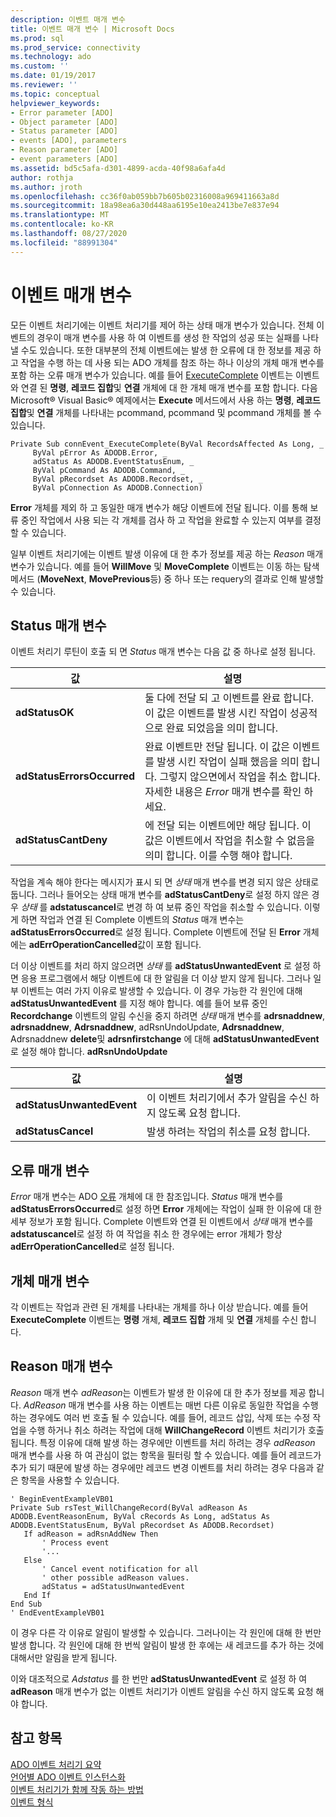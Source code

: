 ```yaml
---
description: 이벤트 매개 변수
title: 이벤트 매개 변수 | Microsoft Docs
ms.prod: sql
ms.prod_service: connectivity
ms.technology: ado
ms.custom: ''
ms.date: 01/19/2017
ms.reviewer: ''
ms.topic: conceptual
helpviewer_keywords:
- Error parameter [ADO]
- Object parameter [ADO]
- Status parameter [ADO]
- events [ADO], parameters
- Reason parameter [ADO]
- event parameters [ADO]
ms.assetid: bd5c5afa-d301-4899-acda-40f98a6afa4d
author: rothja
ms.author: jroth
ms.openlocfilehash: cc36f0ab059bb7b605b02316008a969411663a8d
ms.sourcegitcommit: 18a98ea6a30d448aa6195e10ea2413be7e837e94
ms.translationtype: MT
ms.contentlocale: ko-KR
ms.lasthandoff: 08/27/2020
ms.locfileid: "88991304"
---
```

# <a name="event-parameters"></a>이벤트 매개 변수
모든 이벤트 처리기에는 이벤트 처리기를 제어 하는 상태 매개 변수가 있습니다. 전체 이벤트의 경우이 매개 변수를 사용 하 여 이벤트를 생성 한 작업의 성공 또는 실패를 나타낼 수도 있습니다. 또한 대부분의 전체 이벤트에는 발생 한 오류에 대 한 정보를 제공 하 고 작업을 수행 하는 데 사용 되는 ADO 개체를 참조 하는 하나 이상의 개체 매개 변수를 포함 하는 오류 매개 변수가 있습니다. 예를 들어 [ExecuteComplete](../../reference/ado-api/executecomplete-event-ado.md) 이벤트는 이벤트와 연결 된 **명령**, **레코드 집합**및 **연결** 개체에 대 한 개체 매개 변수를 포함 합니다. 다음 Microsoft® Visual Basic® 예제에서는 **Execute** 메서드에서 사용 하는 **명령**, **레코드 집합**및 **연결** 개체를 나타내는 pcommand, pcommand 및 pcommand 개체를 볼 수 있습니다.  
  
```  
Private Sub connEvent_ExecuteComplete(ByVal RecordsAffected As Long, _  
     ByVal pError As ADODB.Error, _  
     adStatus As ADODB.EventStatusEnum, _  
     ByVal pCommand As ADODB.Command, _  
     ByVal pRecordset As ADODB.Recordset, _  
     ByVal pConnection As ADODB.Connection)  
```  
  
 **Error** 개체를 제외 하 고 동일한 매개 변수가 해당 이벤트에 전달 됩니다. 이를 통해 보류 중인 작업에서 사용 되는 각 개체를 검사 하 고 작업을 완료할 수 있는지 여부를 결정할 수 있습니다.  
  
 일부 이벤트 처리기에는 이벤트 발생 이유에 대 한 추가 정보를 제공 하는 *Reason* 매개 변수가 있습니다. 예를 들어 **WillMove** 및 **MoveComplete** 이벤트는 이동 하는 탐색 메서드 (**MoveNext**, **MovePrevious**등) 중 하나 또는 requery의 결과로 인해 발생할 수 있습니다.  
  
## <a name="status-parameter"></a>Status 매개 변수  
 이벤트 처리기 루틴이 호출 되 면 *Status* 매개 변수는 다음 값 중 하나로 설정 됩니다.  
  
|값|설명|  
|-----------|-----------------|  
|**adStatusOK**|둘 다에 전달 되 고 이벤트를 완료 합니다. 이 값은 이벤트를 발생 시킨 작업이 성공적으로 완료 되었음을 의미 합니다.|  
|**adStatusErrorsOccurred**|완료 이벤트만 전달 됩니다. 이 값은 이벤트를 발생 시킨 작업이 실패 했음을 의미 합니다. 그렇지 않으면에서 작업을 취소 합니다. 자세한 내용은 *Error* 매개 변수를 확인 하세요.|  
|**adStatusCantDeny**|에 전달 되는 이벤트에만 해당 됩니다. 이 값은 이벤트에서 작업을 취소할 수 없음을 의미 합니다. 이를 수행 해야 합니다.|  
  
 작업을 계속 해야 한다는 메시지가 표시 되 면 *상태* 매개 변수를 변경 되지 않은 상태로 둡니다. 그러나 들어오는 상태 매개 변수를 **adStatusCantDeny**로 설정 하지 않은 경우 *상태* 를 **adstatuscancel**로 변경 하 여 보류 중인 작업을 취소할 수 있습니다. 이렇게 하면 작업과 연결 된 Complete 이벤트의 *Status* 매개 변수는 **adStatusErrorsOccurred**로 설정 됩니다. Complete 이벤트에 전달 된 **Error** 개체에는 **adErrOperationCancelled**값이 포함 됩니다.  
  
 더 이상 이벤트를 처리 하지 않으려면 *상태* 를 **adStatusUnwantedEvent** 로 설정 하면 응용 프로그램에서 해당 이벤트에 대 한 알림을 더 이상 받지 않게 됩니다. 그러나 일부 이벤트는 여러 가지 이유로 발생할 수 있습니다. 이 경우 가능한 각 원인에 대해 **adStatusUnwantedEvent** 를 지정 해야 합니다. 예를 들어 보류 중인 **Recordchange** 이벤트의 알림 수신을 중지 하려면 *상태* 매개 변수를 **adrsnaddnew**, **adrsnaddnew**, **Adrsnaddnew**, adRsnUndoUpdate, **Adrsnaddnew**, Adrsnaddnew **delete**및 **adrsnfirstchange** 에 대해 **adStatusUnwantedEvent** 로 설정 해야 합니다. **adRsnUndoUpdate**  
  
|값|설명|  
|-----------|-----------------|  
|**adStatusUnwantedEvent**|이 이벤트 처리기에서 추가 알림을 수신 하지 않도록 요청 합니다.|  
|**adStatusCancel**|발생 하려는 작업의 취소를 요청 합니다.|  
  
## <a name="error-parameter"></a>오류 매개 변수  
 *Error* 매개 변수는 ADO [오류](../../reference/ado-api/error-object.md) 개체에 대 한 참조입니다. *Status* 매개 변수를 **adStatusErrorsOccurred**로 설정 하면 **Error** 개체에는 작업이 실패 한 이유에 대 한 세부 정보가 포함 됩니다. Complete 이벤트와 연결 된 이벤트에서 *상태* 매개 변수를 **adstatuscancel**로 설정 하 여 작업을 취소 한 경우에는 error 개체가 항상 **adErrOperationCancelled**로 설정 됩니다.  
  
## <a name="object-parameter"></a>개체 매개 변수  
 각 이벤트는 작업과 관련 된 개체를 나타내는 개체를 하나 이상 받습니다. 예를 들어 **ExecuteComplete** 이벤트는 **명령** 개체, **레코드 집합** 개체 및 **연결** 개체를 수신 합니다.  
  
## <a name="reason-parameter"></a>Reason 매개 변수  
 *Reason* 매개 변수 *adReason*는 이벤트가 발생 한 이유에 대 한 추가 정보를 제공 합니다. *AdReason* 매개 변수를 사용 하는 이벤트는 매번 다른 이유로 동일한 작업을 수행 하는 경우에도 여러 번 호출 될 수 있습니다. 예를 들어, 레코드 삽입, 삭제 또는 수정 작업을 수행 하거나 취소 하려는 작업에 대해 **WillChangeRecord** 이벤트 처리기가 호출 됩니다. 특정 이유에 대해 발생 하는 경우에만 이벤트를 처리 하려는 경우 *adReason* 매개 변수를 사용 하 여 관심이 없는 항목을 필터링 할 수 있습니다. 예를 들어 레코드가 추가 되기 때문에 발생 하는 경우에만 레코드 변경 이벤트를 처리 하려는 경우 다음과 같은 항목을 사용할 수 있습니다.  
  
```  
' BeginEventExampleVB01  
Private Sub rsTest_WillChangeRecord(ByVal adReason As ADODB.EventReasonEnum, ByVal cRecords As Long, adStatus As ADODB.EventStatusEnum, ByVal pRecordset As ADODB.Recordset)  
   If adReason = adRsnAddNew Then  
       ' Process event  
       '...  
   Else  
       ' Cancel event notification for all  
       ' other possible adReason values.  
       adStatus = adStatusUnwantedEvent  
   End If  
End Sub  
' EndEventExampleVB01  
```  
  
 이 경우 다른 각 이유로 알림이 발생할 수 있습니다. 그러나이는 각 원인에 대해 한 번만 발생 합니다. 각 원인에 대해 한 번씩 알림이 발생 한 후에는 새 레코드를 추가 하는 것에 대해서만 알림을 받게 됩니다.  
  
 이와 대조적으로 *Adstatus* 를 한 번만 **adStatusUnwantedEvent** 로 설정 하 여 **adReason** 매개 변수가 없는 이벤트 처리기가 이벤트 알림을 수신 하지 않도록 요청 해야 합니다.  
  
## <a name="see-also"></a>참고 항목  
 [ADO 이벤트 처리기 요약](./ado-event-handler-summary.md)   
 [언어별 ADO 이벤트 인스턴스화](./ado-event-instantiation-by-language.md)   
 [이벤트 처리기가 함께 작동 하는 방법](./how-event-handlers-work-together.md)   
 [이벤트 형식](./types-of-events.md)